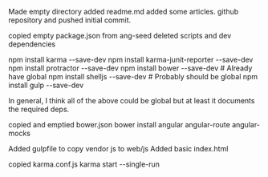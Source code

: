 Made empty directory
added readme.md
added some articles.
github repository and pushed initial commit.

copied empty package.json from ang-seed
deleted scripts and dev dependencies

npm install karma --save-dev
npm install karma-junit-reporter --save-dev
npm install protractor --save-dev
npm install bower --save-dev      # Already have global
npm install shelljs --save-dev    # Probably should be global
npm install gulp --save-dev

In general, I think all of the above could be global but at least it documents the required deps.

copied and emptied bower.json
bower install angular angular-route angular-mocks 

Added gulpfile to copy vendor js to web/js
Added basic index.html

copied karma.conf.js
karma start --single-run
